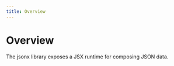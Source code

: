 ```yaml
---
title: Overview
---
```


# Overview

The jsonx library exposes a JSX runtime for composing JSON data.
